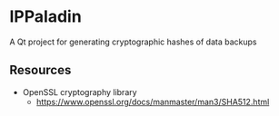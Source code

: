 # IPPaladin
A Qt project for generating cryptographic hashes of data backups

## Resources
- OpenSSL cryptography library
   - https://www.openssl.org/docs/manmaster/man3/SHA512.html
